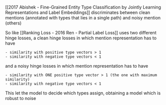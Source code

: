 [[2017 Abishek - Fine-Grained Entity Type Classification by Jointly Learning Representations and Label Embeddings]] discriminates between clean mentions (annotated with types that lies in a single path) and noisy mention (others)

So like [[Ranking Loss - 2016 Ren - Partial Label Loss]] uses two different hinge losses, a clean hinge losses in which mention representation has to have

	- similarity with positive type vectors > 1
	- similarity with negative type vectors < 1


and a noisy hinge losses in which mention representation has to have

	- similarity with ONE positive type vector > 1 (the one with maximum similarity)
	- similarity with negative type vectors < 1

This let the model to decide which types assign, obtaining a model which is robust to noise

